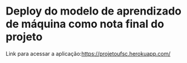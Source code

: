 # Deploy do modelo de aprendizado de máquina como nota final do projeto

Link para acessar a aplicação:https://projetoufsc.herokuapp.com/
